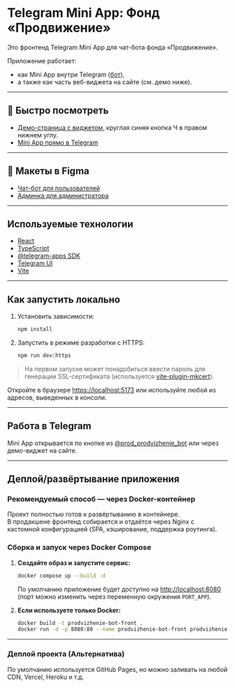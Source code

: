 # Telegram Mini App: Фонд «Продвижение»

Это фронтенд Telegram Mini App для чат-бота фонда «Продвижение».

Приложение работает:
- как Mini App внутри Telegram ([бот](https://t.me/prod_prodvizhenie_bot/app_prod)),
- а также как часть веб-виджета на сайте (см. демо ниже).

---

## 🚀 Быстро посмотреть

- [Демо-страница с виджетом](https://dvizhenie-widget.website.yandexcloud.net/), круглая синяя кнопка Ч в правом нижнем углу.
- [Mini App прямо в Telegram](https://t.me/prod_prodvizhenie_bot/app_prod)

---

## 🎨 Макеты в Figma

- [Чат-бот для пользователей](https://www.figma.com/design/NmJIDpzZvY1PDEsyYSyrMQ/chat-bot-%D0%9F%D1%80%D0%BE%D0%B4%D0%B2%D0%B8%D0%B6%D0%B5%D0%BD%D0%B8%D0%B5?node-id=0-1&p=f&t=ScDageIs5t5xjPXF-0)
- [Админка для администратора](https://www.figma.com/design/6b6n66uVG5tHoqoLqEYBOu/%D0%A7%D0%B0%D1%82-%D0%B1%D0%BE%D1%82-%D1%84%D0%BE%D0%BD%D0%B4%D0%B0-%D0%9F%D1%80%D0%BE%D0%B4%D0%B2%D0%B8%D0%B6%D0%B5%D0%BD%D0%B8%D0%B5?node-id=0-1&p=f&t=OgVX7cURSnsqEgsO-0)

---


## Используемые технологии

- [React](https://react.dev/)
- [TypeScript](https://www.typescriptlang.org/)
- [@telegram-apps SDK](https://docs.telegram-mini-apps.com/packages/telegram-apps-sdk/2-x)
- [Telegram UI](https://github.com/Telegram-Mini-Apps/TelegramUI)
- [Vite](https://vitejs.dev/)

---

## Как запустить локально

1. Установить зависимости:
    ```bash
    npm install
    ```
2. Запустить в режиме разработки с HTTPS:
    ```bash
    npm run dev:https
    ```

> На первом запуске может понадобиться ввести пароль для генерации SSL-сертификата (используется [vite-plugin-mkcert](https://www.npmjs.com/package/vite-plugin-mkcert)).

Откройте в браузере [https://localhost:5173](https://localhost:5173) или используйте любой из адресов, выведенных в консоли.

---

## Работа в Telegram

Mini App открывается по кнопке из [@prod_prodvizhenie_bot](https://t.me/prod_prodvizhenie_bot/app_prod) или через демо-виджет на сайте.

---

## Деплой/развёртывание приложения

### Рекомендуемый способ — через Docker-контейнер

Проект полностью готов к развёртыванию в контейнере.  
В продакшене фронтенд собирается и отдаётся через Nginx с кастомной конфигурацией (SPA, кэширование, поддержка роутинга).

### Сборка и запуск через Docker Compose

1. **Создайте образ и запустите сервис:**
    ```bash
    docker compose up --build -d
    ```
    По умолчанию приложение будет доступно на [http://localhost:8080](http://localhost:8080)  
    (порт можно изменить через переменную окружения `PORT_APP`).

2. **Если используете только Docker:**
    ```bash
    docker build -t prodvizhenie-bot-front .
    docker run -d -p 8080:80 --name prodvizhenie-bot-front prodvizhenie-bot-front
    ```

---

### Деплой проекта (Альтернатива)

По умолчанию используется GitHub Pages, но можно заливать на любой CDN, Vercel, Heroku и т.д.
